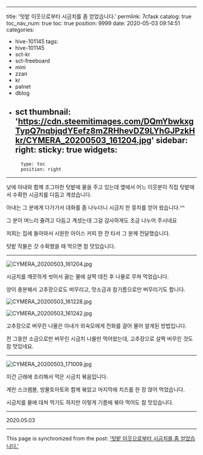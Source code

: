 
---
title: '텃밭 이웃으로부터 시금치를 좀 얻었습니다.'
permlink: 7cfask
catalog: true
toc_nav_num: true
toc: true
position: 9999
date: 2020-05-03 09:14:51
categories:
- hive-101145
tags:
- hive-101145
- sct-kr
- sct-freeboard
- mini
- zzan
- kr
- palnet
- dblog
- sct
thumbnail: 'https://cdn.steemitimages.com/DQmYbwkxgTypQ7nqbjqdYEefz8mZRHhevDZ9LYhGJPzkHkr/CYMERA_20200503_161204.jpg'
sidebar:
    right:
        sticky: true
widgets:
    -
        type: toc
        position: right
---


낮에 아내와 함께 조그마한 텃밭에 물을 주고 있는데 옆에서 어느 이웃분이 직접 텃밭에서 수확한 시금치를 다듬고 계셨습니다.

아내는 그 분에게 다가가서 대화를 좀 나누더니 시금치 한 뭉치를 얻어 왔습니다.^^

그 분이 며느리 줄려고 다듬고 계셨는데 그걸 감사하게도 조금 나누어 주시네요

저희는 집에 돌아와서 시원한 아이스 커피 한 잔 타서 그 분께 전달했습니다.

텃밭 작물은 갓 수확했을 때 먹으면 참 맛있습니다.

***

![CYMERA_20200503_161204.jpg](https://cdn.steemitimages.com/DQmYbwkxgTypQ7nqbjqdYEefz8mZRHhevDZ9LYhGJPzkHkr/CYMERA_20200503_161204.jpg)

시금치를 깨끗하게 씻어서 끓는 물에 살짝 데친 후 나물로 무쳐 먹었습니다.

양이 충분해서 고추장으로도 버무리고, 맛소금과 참기름으로만 버무리기도 합니다.

![CYMERA_20200503_161228.jpg](https://cdn.steemitimages.com/DQmS9JxYAZGCqoF5C9pzxNW1FX5kuQeZBXvTSSi9YTWJZSk/CYMERA_20200503_161228.jpg)

![CYMERA_20200503_161242.jpg](https://cdn.steemitimages.com/DQmduNd1QYfLCLB695PU9CJiZwWDJTcEesUoKbyoVGeBYkf/CYMERA_20200503_161242.jpg)

고추장으로 버무린 나물은 아내가 외숙모에게 전화를 걸어 물어 알게된 방법입니다.

전 그동안 소금으로만 버무린 시금치 나물만 먹어왔는데, 고추장으로 살짝 버무린 것도 참 맛있네요.

***

![CYMERA_20200503_171009.jpg](https://cdn.steemitimages.com/DQmVdmxDFro6ZPA6B2JstrhNBfbrTedPC4ePwUUcaB6SNp9/CYMERA_20200503_171009.jpg)

이건 근래에 조리해서 먹은 시금치 볶음입니다.

계란 스크램블, 방물토마토와 함께 볶았고 마지막에 치즈를 한 장 얹어 먹었습니다.   

시금치를 물에 데쳐 먹기도 하지만 이렇게 기름에 볶아 먹어도 참 맛있습니다.

***

2020.05.03

- - -

This page is synchronized from the post: ['텃밭 이웃으로부터 시금치를 좀 얻었습니다.'](https://steemit.com/@lucky2015/7cfask)
